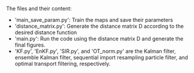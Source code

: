 The files and their content:
- 'main_save_param.py': Train the maps and save their parameters
- 'distance_matrix.py': Generate the distance matrix D according to the desired distance function
- 'main.py': Run the code using the distance matrix D and generate the final figures.
- 'KF.py', 'EnKF.py', 'SIR.py', and 'OT_norm.py' are the Kalman filter, ensemble Kalman filter, sequential import resampling particle filter, and optimal transport filtering, respectively.
